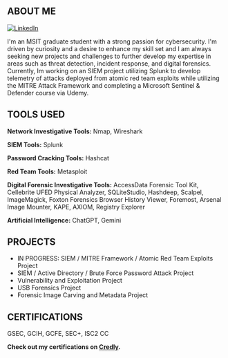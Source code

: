## ABOUT ME
[![LinkedIn](https://img.shields.io/badge/LinkedIn-Profile-blue)](https://www.linkedin.com/in/jmcbride7634/)

I'm an MSIT graduate student with a strong passion for cybersecurity. I'm driven by curiosity and a desire to enhance my skill set and I am always seeking new projects and challenges to further develop my expertise in areas such as threat detection, incident response, and digital forensics. Currently, Im working on an SIEM project utilizing Splunk to develop telemetry of attacks deployed from atomic red team exploits while utilizing the MITRE Attack Framework and completing a Microsoft Sentinel & Defender course via Udemy. 

## TOOLS USED

**Network Investigative Tools:** Nmap, Wireshark 

**SIEM Tools:** Splunk

**Password Cracking Tools:** Hashcat

**Red Team Tools:** Metasploit

**Digital Forensic Investigative Tools:** AccessData Forensic Tool Kit, Cellebrite UFED Physical Analyzer, SQLiteStudio, Hashdeep,
Scalpel, ImageMagick, Foxton Forensics Browser History Viewer, Foremost, Arsenal Image Mounter, KAPE, AXIOM, Registry
Explorer

**Artificial Intelligence:** ChatGPT, Gemini

## PROJECTS

- IN PROGRESS: SIEM / MITRE Framework / Atomic Red Team Exploits Project
- SIEM / Active Directory / Brute Force Password Attack Project
- Vulnerability and Exploitation Project
- USB Forensics Project
- Forensic Image Carving and Metadata Project

## CERTIFICATIONS
GSEC, GCIH, GCFE, SEC+, ISC2 CC


**Check out my certifications on [Credly](https://www.credly.com/users/jonathan-mcbride.9c73a063).**












<!--
**JonSecOps/JonSecOps** is a ✨ _special_ ✨ repository because its `README.md` (this file) appears on your GitHub profile.

Here are some ideas to get you started:

- 🔭 I’m currently working on ...
- 🌱 I’m currently learning ...
- 👯 I’m looking to collaborate on ...
- 🤔 I’m looking for help with ...
- 💬 Ask me about ...
- 📫 How to reach me: ...
- 😄 Pronouns: ...
- ⚡ Fun fact: ...
-->
